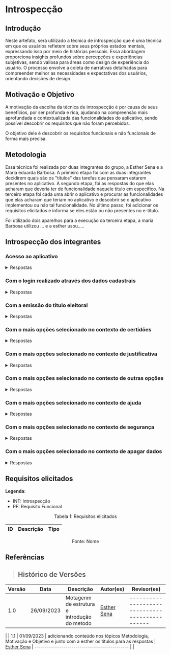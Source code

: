 # Introspecção

## Introdução

Neste artefato, será utilizado a técnica de introspecção que é uma técnica em que os usuários refletem sobre seus próprios estados mentais, expressando isso por meio de histórias pessoais. Essa abordagem proporciona insights profundos sobre percepções e experiências subjetivas, sendo valiosa para áreas como design de experiência do usuário. O processo envolve a coleta de narrativas detalhadas para compreender melhor as necessidades e expectativas dos usuários, orientando decisões de design.

## Motivação e Objetivo
A motivação da escolha da técnica de introspecção é por causa de seus benefícios, por ser profunda e rica, ajudando na compreensão mais aprofundada e contextualizada das funcionalidades do aplicativo, sendo possível descobrir os requisitos que não foram percebidos.

O objetivo dele é descobrir os requisitos funcionais e não funcionais de forma mais precisa.

## Metodologia

Essa técnica foi realizada por duas integrantes do grupo, a Esther Sena e a Maria eduarda Barbosa. A primeiro etapa foi com as duas integrantes decidirem quais são os "títulos" das tarefas que pensaram estarem presentes no aplicativo. A segundo etapa, foi as respostas do que elas acharam que deveria ter de funcionalidade naquele título em específico. Na terceiro etapa foi cada uma abrir o aplicativo e procurar as funcionalidades que elas acharam que teriam no aplicativo e descobrir se o aplicativo implementou ou não tal funcionalidade. No último passo, foi adicionar os requisitos elicitados e informa se eles estão ou não presentes no e-título. 

Foi utilizado dois aparelhos para a execução da terceira etapa, a maria Barbosa utilizou ... e a esther usou.....


<p style=" text-align: justify">

</p>

## Introspecção dos integrantes

### Acesso ao aplicativo

<details>
   <summary>Respostas</summary>
   <table>
      <thead>
         <tr>
            <th>Respostas</th>
            <th>Participantes</th>
         </tr>
      </thead>
      <tbody>
           <tr>
            <td>1. digite aqui </td>
            <td>Esther Sena</td>
         </tr>
         <tr>
            <td>1. digite aqui </td>
            <td>Maria Eduarda Barbosa</td>
         </tr>
         </tr>
      </tbody>
   </table>
   <div style="text-align: center">
      <p> Tabela 1: Respostas pergunta 1 (Fonte: Autor, 2023).</p>
   </div>
</details>
<p style=" text-align: justify">
</p>

### Com o login realizado através dos dados cadastrais
<details>
   <summary>Respostas</summary>
   <table>
      <thead>
         <tr>
            <th>Respostas</th>
            <th>Participantes</th>
         </tr>
      </thead>
      <tbody>
           <tr>
            <td>1. digite aqui </td>
            <td>Esther Sena</td>
         </tr>
         <tr>
            <td>1. digite aqui </td>
            <td>Maria Eduarda Barbosa</td>
         </tr>
         </tr>
      </tbody>
   </table>
   <div style="text-align: center">
      <p> Tabela 1: Respostas pergunta 1 (Fonte: Autor, 2023).</p>
   </div>
</details>
<p style=" text-align: justify">
</p>

### Com a emissão do título eleitoral
<details>
   <summary>Respostas</summary>
   <table>
      <thead>
         <tr>
            <th>Respostas</th>
            <th>Participantes</th>
         </tr>
      </thead>
      <tbody>
           <tr>
            <td>1. digite aqui </td>
            <td>Esther Sena</td>
         </tr>
         <tr>
            <td>1. digite aqui </td>
            <td>Maria Eduarda Barbosa</td>
         </tr>
         </tr>
      </tbody>
   </table>
   <div style="text-align: center">
      <p> Tabela 1: Respostas pergunta 1 (Fonte: Autor, 2023).</p>
   </div>
</details>
<p style=" text-align: justify">
</p>

### Com o mais opções selecionado no contexto de certidões
<details>
   <summary>Respostas</summary>
   <table>
      <thead>
         <tr>
            <th>Respostas</th>
            <th>Participantes</th>
         </tr>
      </thead>
      <tbody>
           <tr>
            <td>1. digite aqui </td>
            <td>Esther Sena</td>
         </tr>
         <tr>
            <td>1. digite aqui </td>
            <td>Maria Eduarda Barbosa</td>
         </tr>
         </tr>
      </tbody>
   </table>
   <div style="text-align: center">
      <p> Tabela 1: Respostas pergunta 1 (Fonte: Autor, 2023).</p>
   </div>
</details>
<p style=" text-align: justify">
</p>

### Com o mais opções selecionado no contexto de justificativa
<details>
   <summary>Respostas</summary>
   <table>
      <thead>
         <tr>
            <th>Respostas</th>
            <th>Participantes</th>
         </tr>
      </thead>
      <tbody>
           <tr>
            <td>1. digite aqui </td>
            <td>Esther Sena</td>
         </tr>
         <tr>
            <td>1. digite aqui </td>
            <td>Maria Eduarda Barbosa</td>
         </tr>
         </tr>
      </tbody>
   </table>
   <div style="text-align: center">
      <p> Tabela 1: Respostas pergunta 1 (Fonte: Autor, 2023).</p>
   </div>
</details>
<p style=" text-align: justify">
</p>

### Com o mais opções selecionado no contexto de outras opções
<details>
   <summary>Respostas</summary>
   <table>
      <thead>
         <tr>
            <th>Respostas</th>
            <th>Participantes</th>
         </tr>
      </thead>
      <tbody>
           <tr>
            <td>1. digite aqui </td>
            <td>Esther Sena</td>
         </tr>
         <tr>
            <td>1. digite aqui </td>
            <td>Maria Eduarda Barbosa</td>
         </tr>
         </tr>
      </tbody>
   </table>
   <div style="text-align: center">
      <p> Tabela 1: Respostas pergunta 1 (Fonte: Autor, 2023).</p>
   </div>
</details>
<p style=" text-align: justify">
</p>

### Com o mais opções selecionado no contexto de ajuda
<details>
   <summary>Respostas</summary>
   <table>
      <thead>
         <tr>
            <th>Respostas</th>
            <th>Participantes</th>
         </tr>
      </thead>
      <tbody>
           <tr>
            <td>1. digite aqui </td>
            <td>Esther Sena</td>
         </tr>
         <tr>
            <td>1. digite aqui </td>
            <td>Maria Eduarda Barbosa</td>
         </tr>
         </tr>
      </tbody>
   </table>
   <div style="text-align: center">
      <p> Tabela 1: Respostas pergunta 1 (Fonte: Autor, 2023).</p>
   </div>
</details>
<p style=" text-align: justify">
</p>

### Com o mais opções selecionado no contexto de segurança
<details>
   <summary>Respostas</summary>
   <table>
      <thead>
         <tr>
            <th>Respostas</th>
            <th>Participantes</th>
         </tr>
      </thead>
      <tbody>
           <tr>
            <td>1. digite aqui </td>
            <td>Esther Sena</td>
         </tr>
         <tr>
            <td>1. digite aqui </td>
            <td>Maria Eduarda Barbosa</td>
         </tr>
         </tr>
      </tbody>
   </table>
   <div style="text-align: center">
      <p> Tabela 1: Respostas pergunta 1 (Fonte: Autor, 2023).</p>
   </div>
</details>
<p style=" text-align: justify">
</p>

### Com o mais opções selecionado no contexto de apagar dados
<details>
   <summary>Respostas</summary>
   <table>
      <thead>
         <tr>
            <th>Respostas</th>
            <th>Participantes</th>
         </tr>
      </thead>
      <tbody>
           <tr>
            <td>1. digite aqui </td>
            <td>Esther Sena</td>
         </tr>
         <tr>
            <td>1. digite aqui </td>
            <td>Maria Eduarda Barbosa</td>
         </tr>
         </tr>
      </tbody>
   </table>
   <div style="text-align: center">
      <p> Tabela 1: Respostas pergunta 1 (Fonte: Autor, 2023).</p>
   </div>
</details>
<p style=" text-align: justify">
</p>

## Requisitos elicitados

**Legenda**:

* INT: Introspecção
* RF: Requisito Funcional

<div style="text-align: center">
<p>Tabela 1: Requisitos elicitados</p>
</div>

| ID | Descrição | Tipo |
|----|:---------:|------|


<div style="text-align: center">
<p>Fonte: Nome </p>
</div>

## Referências



> ## Histórico de Versões

| Versão | Data       | Descrição                            | Autor(es)                                      | Revisor(es)                                    |
| ------ | ---------- | ------------------------------------ | ---------------------------------------------- | ---------------------------------------------- |
| 1.0 | 26/09/2023 | Motagenm de estrutura e introdução do metodo | [Esther Sena](https://github.com/esmsena) | ---------------------------------------------- |
|
| 1.1 | 01/09/2023 | adicionando conteúdo nos tópicos Metodologia, Motivação e Objetivo e junto com a esther os títulos para as respostas  | [Esther Sena](https://github.com/esmsena) | ---------------------------------------------- |
|
